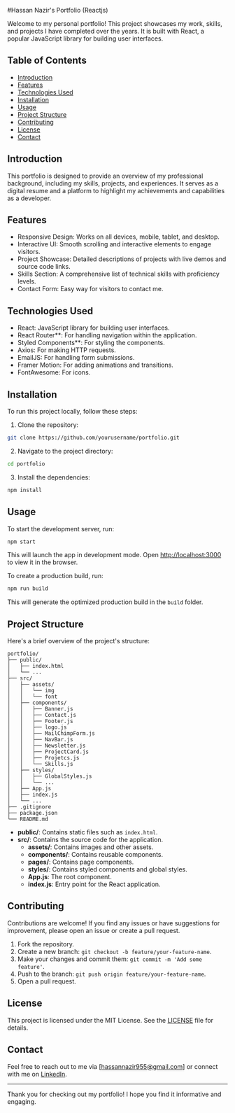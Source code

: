 #Hassan Nazir's Portfolio (Reactjs)


Welcome to my personal portfolio! This project showcases my work, skills, and projects I have completed over the years. It is built with React, a popular JavaScript library for building user interfaces.

## Table of Contents

- [Introduction](#introduction)
- [Features](#features)
- [Technologies Used](#technologies-used)
- [Installation](#installation)
- [Usage](#usage)
- [Project Structure](#project-structure)
- [Contributing](#contributing)
- [License](#license)
- [Contact](#contact)

## Introduction

This portfolio is designed to provide an overview of my professional background, including my skills, projects, and experiences. It serves as a digital resume and a platform to highlight my achievements and capabilities as a developer.

## Features

- Responsive Design: Works on all devices, mobile, tablet, and desktop.
- Interactive UI: Smooth scrolling and interactive elements to engage visitors.
- Project Showcase: Detailed descriptions of projects with live demos and source code links.
- Skills Section: A comprehensive list of technical skills with proficiency levels.
- Contact Form: Easy way for visitors to contact me.

## Technologies Used

- React: JavaScript library for building user interfaces.
- React Router**: For handling navigation within the application.
- Styled Components**: For styling the components.
- Axios: For making HTTP requests.
- EmailJS: For handling form submissions.
- Framer Motion: For adding animations and transitions.
- FontAwesome: For icons.

## Installation

To run this project locally, follow these steps:

1. Clone the repository:

```bash
git clone https://github.com/yourusername/portfolio.git
```

2. Navigate to the project directory:

```bash
cd portfolio
```

3. Install the dependencies:

```bash
npm install
```

## Usage

To start the development server, run:

```bash
npm start
```

This will launch the app in development mode. Open [http://localhost:3000](http://localhost:3000) to view it in the browser.

To create a production build, run:

```bash
npm run build
```

This will generate the optimized production build in the `build` folder.

## Project Structure

Here's a brief overview of the project's structure:

```
portfolio/
├── public/
│   ├── index.html
│   └── ...
├── src/
│   ├── assets/
│   │   └── img
│   │   └── font
│   ├── components/
│   │   ├── Banner.js
│   │   ├── Contact.js
│   │   ├── Footer.js
│   │   ├── logo.js
│   │   ├── MailChimpForm.js
│   │   ├── NavBar.js
│   │   ├── Newsletter.js
│   │   ├── ProjectCard.js
│   │   ├── Projetcs.js
│   │   └── Skills.js
│   ├── styles/
│   │   ├── GlobalStyles.js
│   │   └── ...
│   ├── App.js
│   ├── index.js
│   └── ...
├── .gitignore
├── package.json
└── README.md
```

- **public/**: Contains static files such as `index.html`.
- **src/**: Contains the source code for the application.
  - **assets/**: Contains images and other assets.
  - **components/**: Contains reusable components.
  - **pages/**: Contains page components.
  - **styles/**: Contains styled components and global styles.
  - **App.js**: The root component.
  - **index.js**: Entry point for the React application.

## Contributing

Contributions are welcome! If you find any issues or have suggestions for improvement, please open an issue or create a pull request.

1. Fork the repository.
2. Create a new branch: `git checkout -b feature/your-feature-name`.
3. Make your changes and commit them: `git commit -m 'Add some feature'`.
4. Push to the branch: `git push origin feature/your-feature-name`.
5. Open a pull request.

## License

This project is licensed under the MIT License. See the [LICENSE](LICENSE) file for details.

## Contact

Feel free to reach out to me via [hassannazir955@gmail.com] or connect with me on [LinkedIn](https://www.linkedin.com/in/hassannazirrr).

---

Thank you for checking out my portfolio! I hope you find it informative and engaging.
